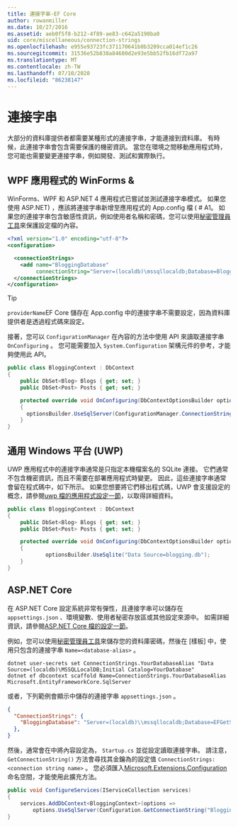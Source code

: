 ```yaml
---
title: 連接字串-EF Core
author: rowanmiller
ms.date: 10/27/2016
ms.assetid: aeb0f5f8-b212-4f89-ae83-c642a5190ba0
uid: core/miscellaneous/connection-strings
ms.openlocfilehash: e955e93723fc371170641b0b3209cca014ef1c26
ms.sourcegitcommit: 31536e52b838a84680d2e93e5bb52fb16df72a97
ms.translationtype: MT
ms.contentlocale: zh-TW
ms.lasthandoff: 07/10/2020
ms.locfileid: "86238147"
---
```

# <a name="connection-strings"></a>連接字串

大部分的資料庫提供者都需要某種形式的連接字串，才能連接到資料庫。 有時候，此連接字串會包含需要保護的機密資訊。 當您在環境之間移動應用程式時，您可能也需要變更連接字串，例如開發、測試和實際執行。

## <a name="winforms--wpf-applications"></a>WPF 應用程式的 WinForms &

WinForms、WPF 和 ASP.NET 4 應用程式已嘗試並測試連接字串模式。 如果您使用 ASP.NET) ，應該將連接字串新增至應用程式的 App.config 檔 ( # A1。 如果您的連接字串包含敏感性資訊，例如使用者名稱和密碼，您可以使用[秘密管理員工具](/aspnet/core/security/app-secrets#secret-manager)來保護設定檔的內容。

``` xml
<?xml version="1.0" encoding="utf-8"?>
<configuration>

  <connectionStrings>
    <add name="BloggingDatabase"
         connectionString="Server=(localdb)\mssqllocaldb;Database=Blogging;Trusted_Connection=True;" />
  </connectionStrings>
</configuration>
```

> [!TIP]  
> `providerName`EF Core 儲存在 App.config 中的連接字串不需要設定，因為資料庫提供者是透過程式碼來設定。

接著，您可以 `ConfigurationManager` 在內容的方法中使用 API 來讀取連接字串 `OnConfiguring` 。 您可能需要加入 `System.Configuration` 架構元件的參考，才能夠使用此 API。

``` csharp
public class BloggingContext : DbContext
{
    public DbSet<Blog> Blogs { get; set; }
    public DbSet<Post> Posts { get; set; }

    protected override void OnConfiguring(DbContextOptionsBuilder optionsBuilder)
    {
      optionsBuilder.UseSqlServer(ConfigurationManager.ConnectionStrings["BloggingDatabase"].ConnectionString);
    }
}
```

## <a name="universal-windows-platform-uwp"></a>通用 Windows 平台 (UWP)

UWP 應用程式中的連接字串通常是只指定本機檔案名的 SQLite 連接。 它們通常不包含機密資訊，而且不需要在部署應用程式時變更。 因此，這些連接字串通常會留在程式碼中，如下所示。 如果您想要將它們移出程式碼，UWP 會支援設定的概念，請參閱[uwp 檔的應用程式設定一節](/windows/uwp/app-settings/store-and-retrieve-app-data)，以取得詳細資料。

``` csharp
public class BloggingContext : DbContext
{
    public DbSet<Blog> Blogs { get; set; }
    public DbSet<Post> Posts { get; set; }

    protected override void OnConfiguring(DbContextOptionsBuilder optionsBuilder)
    {
            optionsBuilder.UseSqlite("Data Source=blogging.db");
    }
}
```

## <a name="aspnet-core"></a>ASP.NET Core

在 ASP.NET Core 設定系統非常有彈性，且連接字串可以儲存在 `appsettings.json` 、環境變數、使用者秘密存放區或其他設定來源中。 如需詳細資訊，請參閱[ASP.NET Core 檔的設定一節](/aspnet/core/fundamentals/configuration)。

例如，您可以使用[秘密管理員工具](/aspnet/core/security/app-secrets#secret-manager)來儲存您的資料庫密碼，然後在 [樣板] 中，使用只包含的連接字串 `Name=<database-alias>` 。

```dotnetcli
dotnet user-secrets set ConnectionStrings.YourDatabaseAlias "Data Source=(localdb)\MSSQLLocalDB;Initial Catalog=YourDatabase"
dotnet ef dbcontext scaffold Name=ConnectionStrings.YourDatabaseAlias Microsoft.EntityFrameworkCore.SqlServer
```

或者，下列範例會顯示中儲存的連接字串 `appsettings.json` 。

``` json
{
  "ConnectionStrings": {
    "BloggingDatabase": "Server=(localdb)\\mssqllocaldb;Database=EFGetStarted.ConsoleApp.NewDb;Trusted_Connection=True;"
  },
}
```

然後，通常會在中將內容設定為， `Startup.cs` 並從設定讀取連接字串。 請注意， `GetConnectionString()` 方法會尋找其金鑰為的設定值 `ConnectionStrings:<connection string name>` 。 您必須匯入[Microsoft.Extensions.Configuration](/dotnet/api/microsoft.extensions.configuration)命名空間，才能使用此擴充方法。

``` csharp
public void ConfigureServices(IServiceCollection services)
{
    services.AddDbContext<BloggingContext>(options =>
        options.UseSqlServer(Configuration.GetConnectionString("BloggingDatabase")));
}
```
